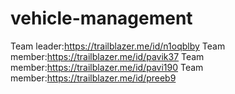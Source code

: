 # vehicle-management
Team leader:https://trailblazer.me/id/n1oqblby
Team member:https://trailblazer.me/id/pavik37
Team member:https://trailblazer.me/id/pavi190
Team member:https://trailblazer.me/id/preeb9
